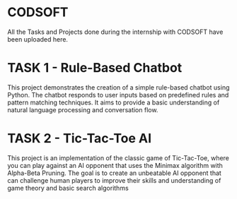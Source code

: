# CODSOFT
All the Tasks and Projects done during the internship with CODSOFT have been uploaded here.

# TASK 1 - Rule-Based Chatbot

This project demonstrates the creation of a simple rule-based chatbot using Python. The chatbot responds to user inputs based on predefined rules and pattern matching techniques. It aims to provide a basic understanding of natural language processing and conversation flow.

# TASK 2 - Tic-Tac-Toe AI 
 
This project is an implementation of the classic game of Tic-Tac-Toe, where you can play against an AI opponent that uses the Minimax algorithm with Alpha-Beta Pruning. The goal is to create an unbeatable AI opponent that can challenge human players to improve their skills and understanding of game theory and basic search algorithms
